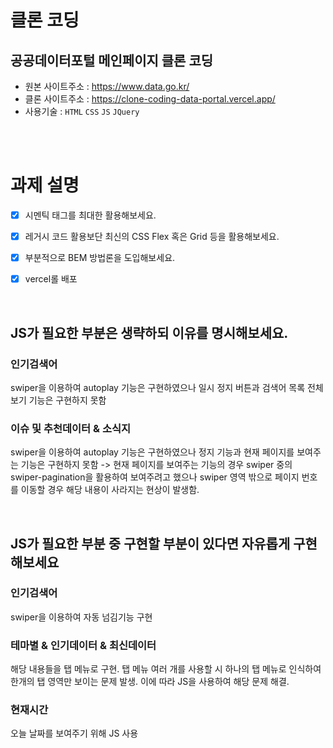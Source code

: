 # 클론 코딩
## 공공데이터포털 메인페이지 클론 코딩 
- 원본 사이트주소 : https://www.data.go.kr/ 
- 클론 사이트주소 : https://clone-coding-data-portal.vercel.app/
- 사용기술 : `HTML` `CSS` `JS` `JQuery`



<br/><br/>



# 과제 설명 
- [X] 시멘틱 태그를 최대한 활용해보세요.
- [X] 레거시 코드 활용보단 최신의 CSS Flex 혹은 Grid 등을 활용해보세요.
- [X] 부분적으로 BEM 방법론을 도입해보세요.
- [X] vercel롤 배포


<br/>


## JS가 필요한 부분은 생략하되 이유를 명시해보세요.
### **인기검색어** 
swiper을 이용하여 autoplay 기능은 구현하였으나 일시 정지 버튼과 검색어 목록 전체 보기 기능은 구현하지 못함 

### **이슈 및 추천데이터 & 소식지** 
swiper을 이용하여 autoplay 기능은 구현하였으나 정지 기능과 현재 페이지를 보여주는 기능은 구현하지 못함 -> 현재 페이지를 보여주는 기능의 경우 swiper 중의 swiper-pagination을 활용하여 보여주려고 했으나 swiper 영역 밖으로 페이지 번호를 이동할 경우 해당 내용이 사라지는 현상이 발생함. 


<br/>


## JS가 필요한 부분 중 구현할 부분이 있다면 자유롭게 구현해보세요
### **인기검색어** 
swiper을 이용하여 자동 넘김기능 구현

### **테마별 & 인기데이터 & 최신데이터** 
해당 내용들을 탭 메뉴로 구현. 탭 메뉴 여러 개를 사용할 시 하나의 탭 메뉴로 인식하여 한개의 탭 영역만 보이는 문제 발생. 이에 따라 JS을 사용하여 해당 문제 해결.

### **현재시간** 
오늘 날짜를 보여주기 위해 JS 사용



